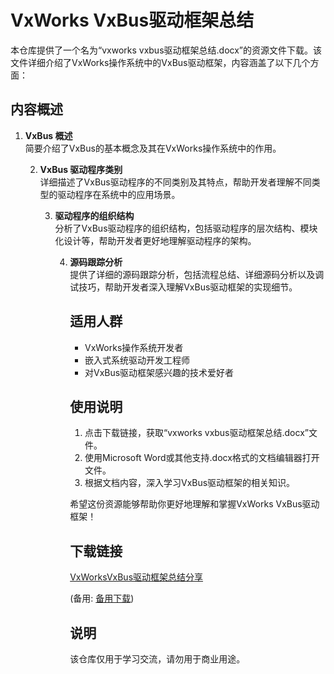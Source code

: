 # VxWorks VxBus驱动框架总结

本仓库提供了一个名为“vxworks vxbus驱动框架总结.docx”的资源文件下载。该文件详细介绍了VxWorks操作系统中的VxBus驱动框架，内容涵盖了以下几个方面：

## 内容概述

1. **VxBus 概述**  
   简要介绍了VxBus的基本概念及其在VxWorks操作系统中的作用。

   2. **VxBus 驱动程序类别**  
      详细描述了VxBus驱动程序的不同类别及其特点，帮助开发者理解不同类型的驱动程序在系统中的应用场景。

      3. **驱动程序的组织结构**  
         分析了VxBus驱动程序的组织结构，包括驱动程序的层次结构、模块化设计等，帮助开发者更好地理解驱动程序的架构。

         4. **源码跟踪分析**  
            提供了详细的源码跟踪分析，包括流程总结、详细源码分析以及调试技巧，帮助开发者深入理解VxBus驱动框架的实现细节。

            ## 适用人群

            - VxWorks操作系统开发者
            - 嵌入式系统驱动开发工程师
            - 对VxBus驱动框架感兴趣的技术爱好者

            ## 使用说明

            1. 点击下载链接，获取“vxworks vxbus驱动框架总结.docx”文件。
            2. 使用Microsoft Word或其他支持.docx格式的文档编辑器打开文件。
            3. 根据文档内容，深入学习VxBus驱动框架的相关知识。

            希望这份资源能够帮助你更好地理解和掌握VxWorks VxBus驱动框架！

            ## 下载链接
            [VxWorksVxBus驱动框架总结分享](https://pan.quark.cn/s/6da0b25535aa) 

            (备用: [备用下载](https://pan.baidu.com/s/1YPb9E6MJtihXO2ao_ZF84A?pwd=1234))

            ## 说明

            该仓库仅用于学习交流，请勿用于商业用途。
